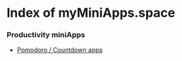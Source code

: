 
# Index of myMiniApps.space


### Productivity miniApps

- [Pomodoro / Countdown apps](./countdown/)
                        
